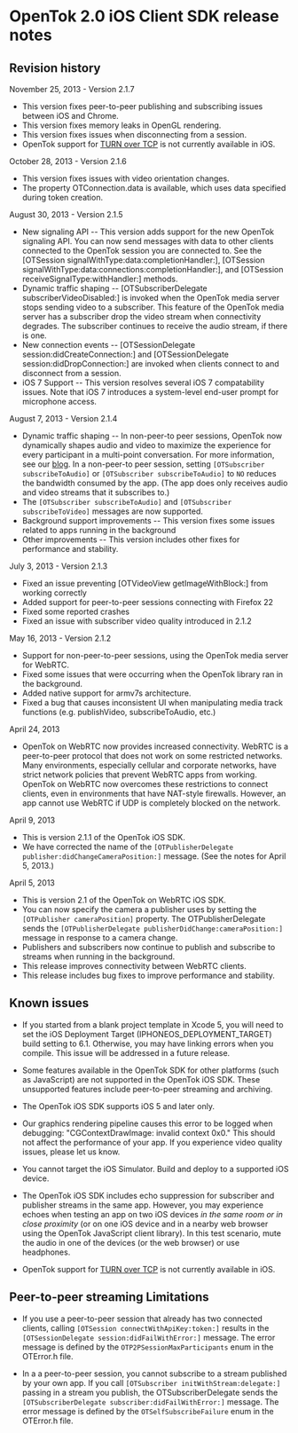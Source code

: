 OpenTok 2.0 iOS Client SDK release notes
========================================

Revision history
----------------

November 25, 2013 - Version 2.1.7

* This version fixes peer-to-peer publishing and subscribing issues between iOS and Chrome.
* This version fixes memory leaks in OpenGL rendering.
* This version fixes issues when disconnecting from a session.
* OpenTok support for [TURN over TCP](http://www.tokbox.com/blog/opentok-now-supports-turn-over-tcp)
  is not currently available in iOS.

October 28, 2013 - Version 2.1.6

* This version fixes issues with video orientation changes.
* The property OTConnection.data is available, which uses data specified during token creation.

August 30, 2013 - Version 2.1.5

* New signaling API -- This version adds support for the new OpenTok signaling API. 
  You can now send messages with data to other clients connected to the OpenTok session you are connected to. 
  See the [OTSession signalWithType:data:completionHandler:],
  [OTSession signalWithType:data:connections:completionHandler:], 
  and [OTSession receiveSignalType:withHandler:] methods.
* Dynamic traffic shaping -- [OTSubscriberDelegate subscriberVideoDisabled:] 
  is invoked when the OpenTok media server stops sending video to a subscriber. 
  This feature of the OpenTok media server has a subscriber drop the video stream when
   connectivity degrades. The subscriber continues to receive the audio stream, if there is one.
* New connection events -- [OTSessionDelegate session:didCreateConnection:] and
  [OTSessionDelegate session:didDropConnection:] are invoked when clients connect to and disconnect from a session.
* iOS 7 Support -- This version resolves several iOS 7 compatability issues. Note that iOS 7 introduces a system-level
  end-user prompt for microphone access.

August 7, 2013 - Version 2.1.4

* Dynamic traffic shaping -- In non-peer-to peer sessions, OpenTok now dynamically
shapes audio and video to maximize the experience for every participant in a multi-point conversation. For more information,
see our [blog](http://www.tokbox.com/blog/quality-of-experience-and-traffic-shaping-the-next-step-with-mantis/).
In a non-peer-to peer session, setting `[OTSubscriber subscribeToAudio]` or `[OTSubscriber subscribeToAudio]` to `NO`
reduces the bandwidth consumed by the app. (The app does only receives audio and video streams that it subscribes to.)
* The `[OTSubscriber subscribeToAudio]` and `[OTSubscriber subscribeToVideo]` messages are now supported. 
* Background support improvements -- This version fixes some issues related to apps running in the background
* Other improvements -- This version includes other fixes for performance and stability.

July 3, 2013 - Version 2.1.3

* Fixed an issue preventing [OTVideoView getImageWithBlock:] from working correctly
* Added support for peer-to-peer sessions connecting with Firefox 22
* Fixed some reported crashes
* Fixed an issue with subscriber video quality introduced in 2.1.2

May 16, 2013 - Version 2.1.2

* Support for non-peer-to-peer sessions, using the OpenTok media server for WebRTC.
* Fixed some issues that were occurring when the OpenTok library ran in the background.
* Added native support for armv7s architecture.
* Fixed a bug that causes inconsistent UI when manipulating media track functions (e.g. publishVideo, subscribeToAudio, etc.)

April 24, 2013

*  OpenTok on WebRTC now provides increased connectivity. WebRTC is a peer-to-peer protocol that does not work on some
restricted networks. Many environments, especially cellular and corporate networks, have strict network policies that
prevent WebRTC apps from working. OpenTok on WebRTC now overcomes these restrictions to connect clients, even in
environments that have NAT-style firewalls. However, an app cannot use WebRTC if UDP is completely blocked on the
network.

April 9, 2013

* This is version 2.1.1 of the OpenTok iOS SDK.
* We have corrected the name of the `[OTPublisherDelegate publisher:didChangeCameraPosition:]` message. (See the notes for
April 5, 2013.)

April 5, 2013

* This is version 2.1 of the OpenTok on WebRTC iOS SDK.
* You can now specify the camera a publisher uses by setting the `[OTPublisher cameraPosition]` property. The OTPublisherDelegate sends
the `[OTPublisherDelegate publisherDidChange:cameraPosition:]` message in response to a camera change.
* Publishers and subscribers now continue to publish and subscribe to streams when running in the background.
* This release improves connectivity between WebRTC clients.
* This release includes bug fixes to improve performance and stability.


Known issues
------------
* If you started from a blank project template in Xcode 5, you will need to set the iOS Deployment Target
(IPHONEOS_DEPLOYMENT_TARGET) build setting to 6.1. Otherwise, you may have linking errors when
you compile. This issue will be addressed in a future release.

* Some features available in the OpenTok SDK for other platforms (such as JavaScript) are not supported in the OpenTok iOS SDK. These unsupported features include peer-to-peer streaming and archiving.

* The OpenTok iOS SDK supports iOS 5 and later only.

* Our graphics rendering pipeline causes this error to be logged when debugging: "CGContextDrawImage: invalid context 0x0." This should not affect the performance of your app. If you experience video quality issues, please let us know.

* You cannot target the iOS Simulator. Build and deploy to a supported iOS device.

* The OpenTok iOS SDK includes echo suppression for subscriber and publisher streams in the same app. However, you
may experience echoes when testing an app on two iOS devices *in the same room or in close proximity* (or on one
iOS device and in a nearby web browser using the OpenTok JavaScript client library). In this test scenario, mute
the audio in one of the devices (or the web browser) or use headphones.

* OpenTok support for [TURN over TCP](http://www.tokbox.com/blog/opentok-now-supports-turn-over-tcp)
is not currently available in iOS.


Peer-to-peer streaming Limitations
----------------------------------

* If you use a peer-to-peer session that already has two connected clients, calling `[OTSession connectWithApiKey:token:]`
results in the `[OTSessionDelegate session:didFailWithError:]` message. The error message is defined by the
`OTP2PSessionMaxParticipants` enum in the OTError.h file.

* In a a peer-to-peer session, you cannot subscribe to a stream published by your own app. If you call
`[OTSubscriber initWithStream:delegate:]` passing in a stream you publish, the OTSubscriberDelegate sends
the `[OTSubscriberDelegate subscriber:didFailWithError:]` message. The error message is defined by the
`OTSelfSubscribeFailure` enum in the OTError.h file.
